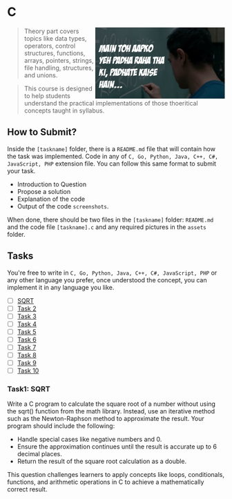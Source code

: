 # C

<img align="right" width="300" src="./assets/padhate-kaise-hain.jpg" alt="clone this repository" />

> Theory part covers topics like data types, operators, control structures, functions, arrays, pointers, strings, file handling, structures, and unions.

> This course is designed to help students understand the practical implementations of those thoeritical concepts taught in syllabus.

## How to Submit?

Inside the `[taskname]` folder, there is a `README.md` file that will contain how the task was implemented. Code in any of `C, Go, Python, Java, C++, C#, JavaScript, PHP` extension file. You can follow this same format to submit your task.

-   Introduction to Question
-   Propose a solution
-   Explanation of the code
-   Output of the code `screenshots`.

When done, there should be two files in the `[taskname]` folder: `README.md` and the code file `[taskname].c` and any required pictures in the `assets` folder.

## Tasks

You're free to write in `C, Go, Python, Java, C++, C#, JavaScript, PHP` or any other language you prefer, once understood the concept, you can implement it in any language you like.

-   [ ] [SQRT](./sqrt/)
-   [ ] [Task 2]()
-   [ ] [Task 3]()
-   [ ] [Task 4]()
-   [ ] [Task 5]()
-   [ ] [Task 6]()
-   [ ] [Task 7]()
-   [ ] [Task 8]()
-   [ ] [Task 9]()
-   [ ] [Task 10]()

### Task1: SQRT

Write a C program to calculate the square root of a number without using the sqrt() function from the math library. Instead, use an iterative method such as the Newton-Raphson method to approximate the result. Your program should include the following:

-   Handle special cases like negative numbers and 0.
-   Ensure the approximation continues until the result is accurate up to 6 decimal places.
-   Return the result of the square root calculation as a double.

This question challenges learners to apply concepts like loops, conditionals, functions, and arithmetic operations in C to achieve a mathematically correct result.
